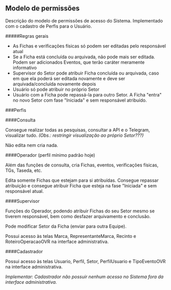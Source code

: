 ## Modelo de permissões

Descrição do modelo de permissões de  acesso do Sistema. 
Implementado com o cadastro de Perfis para o  Usuário.

#####Regras gerais
- As Fichas e verificações físicas só podem ser editadas pelo responsável atual
- Se a Ficha está concluída ou arquivada, não pode mais ser editada. Podem ser adicionados Eventos, que terão
caráter meramente informativo
- Supervisor do Setor pode atribuir Ficha concluída ou arquivada, caso em que ela poderá ser editada novamente 
e deve ser arquivada/concluída novamente depois
- Usuário só pode atribuir no próprio Setor
- Usuário com a Ficha pode repassá-la para outro Setor. A Ficha "entra" no novo Setor com fase "Iniciada" e sem 
responsável atribuído. 
 
###Perfis

####Consulta 

Consegue realizar todas as pesquisas, consultar a API e o Telegram, visualizar tudo. 
*(Obs.: restringir visualização ao próprio Setor???)*

Não edita nem cria nada.

####Operador (perfil mínimo padrão hoje)

Além das funções de consulta, cria Fichas, eventos, verificações físicas, TGs, Taseda, etc.

Edita somente Fichas que estejam para si atribuídas. Consegue repassar atribuição e consegue atribuir Ficha que esteja 
na fase "Iniciada" e sem responsável atual.

####Supervisor

Funções do Operador, podendo atribuir Fichas do seu Setor mesmo se tiverem responsável, bem como desfazer arquivamento e
conclusão.
 
Pode modificar Setor da Ficha (enviar para outra Equipe).

Possui acesso às telas Marca, RepresentanteMarca, Recinto e RoteiroOperacaoOVR na interface administrativa.

####Cadastrador

Possui acesso às telas Usuario, Perfil, Setor, PerfilUsuario e TipoEventoOVR na interface administrativa.

*Implementar: Cadastrador não possuir nenhum acesso no Sistema fora da interface administrativa.*
